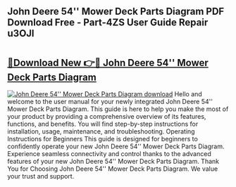 ## John Deere 54'' Mower Deck Parts Diagram PDF Download Free - Part-4ZS User Guide Repair u3OJl

# <h2><a href="http://dflpmpz.blite.top/?on=John+Deere+54%27%27+Mower+Deck+Parts+Diagram">🔗Download New 👉🔴 John Deere 54'' Mower Deck Parts Diagram</a></h2>

[![John Deere 54'' Mower Deck Parts Diagram download](https://i.imgur.com/lujVjoI.png)](http://dflpmpz.blite.top/?on=John+Deere+54%27%27+Mower+Deck+Parts+Diagram)
Hello and welcome to the user manual for your newly integrated John Deere 54'' Mower Deck Parts Diagram. This guide is here to help you make the most of your product by providing a comprehensive overview of its features, functions, and benefits. You will find step-by-step instructions for installation, usage, maintenance, and troubleshooting. Operating Instructions for Beginners This guide is designed for beginners to confidently operate your new John Deere 54'' Mower Deck Parts Diagram. Experience seamless connectivity and control thanks to the advanced features of your new John Deere 54'' Mower Deck Parts Diagram. Thank You for Choosing John Deere 54'' Mower Deck Parts Diagram. We value your trust and support.
